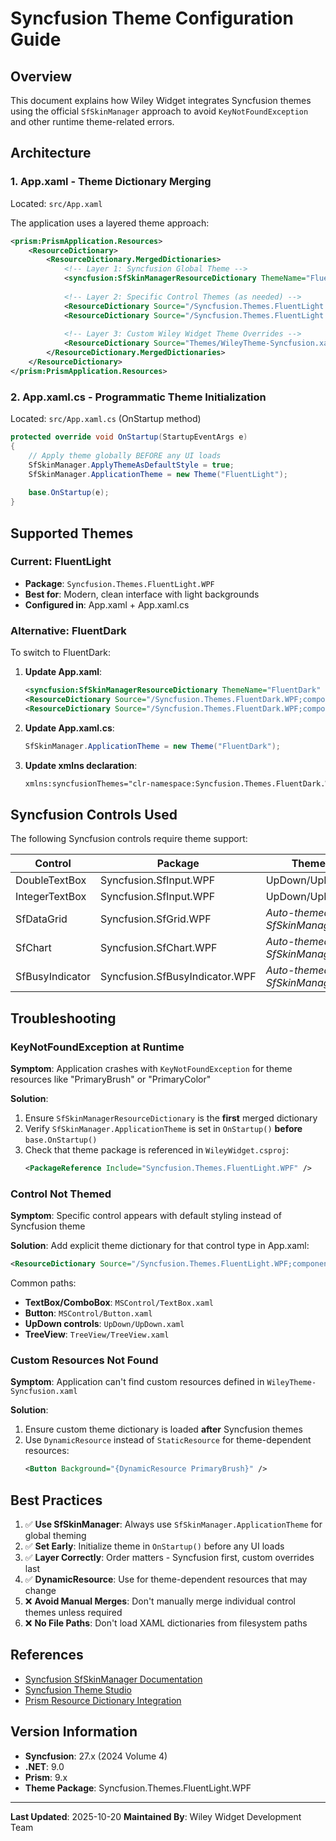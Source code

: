 # Syncfusion Theme Configuration Guide

## Overview
This document explains how Wiley Widget integrates Syncfusion themes using the official `SfSkinManager` approach to avoid `KeyNotFoundException` and other runtime theme-related errors.

## Architecture

### 1. App.xaml - Theme Dictionary Merging
Located: `src/App.xaml`

The application uses a layered theme approach:

```xml
<prism:PrismApplication.Resources>
    <ResourceDictionary>
        <ResourceDictionary.MergedDictionaries>
            <!-- Layer 1: Syncfusion Global Theme -->
            <syncfusion:SfSkinManagerResourceDictionary ThemeName="FluentLight" />
            
            <!-- Layer 2: Specific Control Themes (as needed) -->
            <ResourceDictionary Source="/Syncfusion.Themes.FluentLight.WPF;component/MSControl/TextBox.xaml" />
            <ResourceDictionary Source="/Syncfusion.Themes.FluentLight.WPF;component/UpDown/UpDown.xaml" />
            
            <!-- Layer 3: Custom Wiley Widget Theme Overrides -->
            <ResourceDictionary Source="Themes/WileyTheme-Syncfusion.xaml" />
        </ResourceDictionary.MergedDictionaries>
    </ResourceDictionary>
</prism:PrismApplication.Resources>
```

### 2. App.xaml.cs - Programmatic Theme Initialization
Located: `src/App.xaml.cs` (OnStartup method)

```csharp
protected override void OnStartup(StartupEventArgs e)
{
    // Apply theme globally BEFORE any UI loads
    SfSkinManager.ApplyThemeAsDefaultStyle = true;
    SfSkinManager.ApplicationTheme = new Theme("FluentLight");
    
    base.OnStartup(e);
}
```

## Supported Themes

### Current: FluentLight
- **Package**: `Syncfusion.Themes.FluentLight.WPF`
- **Best for**: Modern, clean interface with light backgrounds
- **Configured in**: App.xaml + App.xaml.cs

### Alternative: FluentDark
To switch to FluentDark:

1. **Update App.xaml**:
   ```xml
   <syncfusion:SfSkinManagerResourceDictionary ThemeName="FluentDark" />
   <ResourceDictionary Source="/Syncfusion.Themes.FluentDark.WPF;component/MSControl/TextBox.xaml" />
   <ResourceDictionary Source="/Syncfusion.Themes.FluentDark.WPF;component/UpDown/UpDown.xaml" />
   ```

2. **Update App.xaml.cs**:
   ```csharp
   SfSkinManager.ApplicationTheme = new Theme("FluentDark");
   ```

3. **Update xmlns declaration**:
   ```xml
   xmlns:syncfusionThemes="clr-namespace:Syncfusion.Themes.FluentDark.WPF;assembly=Syncfusion.Themes.FluentDark.WPF"
   ```

## Syncfusion Controls Used

The following Syncfusion controls require theme support:

| Control | Package | Theme Path |
|---------|---------|------------|
| DoubleTextBox | Syncfusion.SfInput.WPF | UpDown/UpDown.xaml |
| IntegerTextBox | Syncfusion.SfInput.WPF | UpDown/UpDown.xaml |
| SfDataGrid | Syncfusion.SfGrid.WPF | *Auto-themed by SfSkinManager* |
| SfChart | Syncfusion.SfChart.WPF | *Auto-themed by SfSkinManager* |
| SfBusyIndicator | Syncfusion.SfBusyIndicator.WPF | *Auto-themed by SfSkinManager* |

## Troubleshooting

### KeyNotFoundException at Runtime

**Symptom**: Application crashes with `KeyNotFoundException` for theme resources like "PrimaryBrush" or "PrimaryColor"

**Solution**:
1. Ensure `SfSkinManagerResourceDictionary` is the **first** merged dictionary
2. Verify `SfSkinManager.ApplicationTheme` is set in `OnStartup()` **before** `base.OnStartup()`
3. Check that theme package is referenced in `WileyWidget.csproj`:
   ```xml
   <PackageReference Include="Syncfusion.Themes.FluentLight.WPF" />
   ```

### Control Not Themed

**Symptom**: Specific control appears with default styling instead of Syncfusion theme

**Solution**:
Add explicit theme dictionary for that control type in App.xaml:
```xml
<ResourceDictionary Source="/Syncfusion.Themes.FluentLight.WPF;component/[ControlCategory]/[ControlName].xaml" />
```

Common paths:
- **TextBox/ComboBox**: `MSControl/TextBox.xaml`
- **Button**: `MSControl/Button.xaml`
- **UpDown controls**: `UpDown/UpDown.xaml`
- **TreeView**: `TreeView/TreeView.xaml`

### Custom Resources Not Found

**Symptom**: Application can't find custom resources defined in `WileyTheme-Syncfusion.xaml`

**Solution**:
1. Ensure custom theme dictionary is loaded **after** Syncfusion themes
2. Use `DynamicResource` instead of `StaticResource` for theme-dependent resources:
   ```xml
   <Button Background="{DynamicResource PrimaryBrush}" />
   ```

## Best Practices

1. ✅ **Use SfSkinManager**: Always use `SfSkinManager.ApplicationTheme` for global theming
2. ✅ **Set Early**: Initialize theme in `OnStartup()` before any UI loads
3. ✅ **Layer Correctly**: Order matters - Syncfusion first, custom overrides last
4. ✅ **DynamicResource**: Use for theme-dependent resources that may change
5. ❌ **Avoid Manual Merges**: Don't manually merge individual control themes unless required
6. ❌ **No File Paths**: Don't load XAML dictionaries from filesystem paths

## References

- [Syncfusion SfSkinManager Documentation](https://help.syncfusion.com/wpf/themes/skin-manager)
- [Syncfusion Theme Studio](https://help.syncfusion.com/wpf/themes/theme-studio)
- [Prism Resource Dictionary Integration](https://prismlibrary.com/docs/wpf/legacy/Implementing-MVVM.html)

## Version Information

- **Syncfusion**: 27.x (2024 Volume 4)
- **.NET**: 9.0
- **Prism**: 9.x
- **Theme Package**: Syncfusion.Themes.FluentLight.WPF

---

**Last Updated**: 2025-10-20
**Maintained By**: Wiley Widget Development Team
